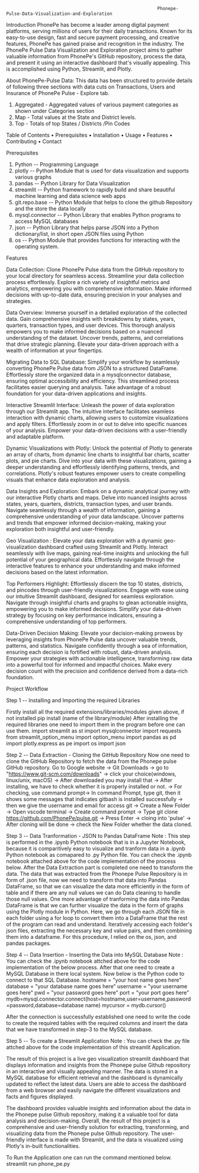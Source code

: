                                                              Phonepe-Pulse-Data-Visualization-and-Exploration
                                                                   
Introduction
PhonePe has become a leader among digital payment platforms, serving millions of users for their daily transactions. Known for its easy-to-use design, fast and secure payment processing, and creative features, PhonePe has gained praise and recognition in the industry. The PhonePe Pulse Data Visualization and Exploration project aims to gather valuable information from PhonePe's GitHub repository, process the data, and present it using an interactive dashboard that's visually appealing. This is accomplished using Python, Streamlit, and Plotly.


About PhonePe-Pulse Data:
This data has been structured to provide details of following three sections with data cuts on Transactions, Users and Insurance of PhonePe Pulse - Explore tab.
1.	Aggregated - Aggregated values of various payment categories as shown under Categories section
2.	Map - Total values at the State and District levels.
3.	Top - Totals of top States / Districts /Pin Codes

   
Table of Contents
•	Prerequisites
•	Installation
•	Usage
•	Features
•	Contributing
•	Contact


Prerequisites
1.	Python -- Programming Language
2.	plotly -- Python Module that is used for data visualization and supports various graphs
3.	pandas -- Python Library for Data Visualization
4.	streamlit -- Python framework to rapidly build and share beautiful machine learning and data science web apps
5.	git.repo.base -- Python Module that helps to clone the github Repository and the store the data locally
6.	mysql.connector -- Python Library that enables Python programs to access MySQL databases
7.	json -- Python Library that helps parse JSON into a Python dictionary/list, in short open JSON files using Python
8.	os -- Python Module that provides functions for interacting with the operating system.

   
Features

Data Collection: Clone PhonePe Pulse data from the GitHub repository to your local directory for seamless access. Streamline your data collection process effortlessly. Explore a rich variety of insightful metrics and analytics, empowering you with comprehensive information. Make informed decisions with up-to-date data, ensuring precision in your analyses and strategies.


Data Overview: Immerse yourself in a detailed exploration of the collected data. Gain comprehensive insights with breakdowns by states, years, quarters, transaction types, and user devices. This thorough analysis empowers you to make informed decisions based on a nuanced understanding of the dataset. Uncover trends, patterns, and correlations that drive strategic planning. Elevate your data-driven approach with a wealth of information at your fingertips.


Migrating Data to SQL Database: Simplify your workflow by seamlessly converting PhonePe Pulse data from JSON to a structured DataFrame. Effortlessly store the organized data in a mysqlconnector database, ensuring optimal accessibility and efficiency. This streamlined process facilitates easier querying and analysis. Take advantage of a robust foundation for your data-driven applications and insights.


Interactive Streamlit Interface: Unleash the power of data exploration through our Streamlit app. The intuitive interface facilitates seamless interaction with dynamic charts, allowing users to customize visualizations and apply filters. Effortlessly zoom in or out to delve into specific nuances of your analysis. Empower your data-driven decisions with a user-friendly and adaptable platform.

Dynamic Visualizations with Plotly: Unlock the potential of Plotly to generate an array of charts, from dynamic line charts to insightful bar charts, scatter plots, and pie charts. Dive into your data with these visualizations, gaining a deeper understanding and effortlessly identifying patterns, trends, and correlations. Plotly's robust features empower users to create compelling visuals that enhance data exploration and analysis.

Data Insights and Exploration: Embark on a dynamic analytical journey with our interactive Plotly charts and maps. Delve into nuanced insights across states, years, quarters, districts, transaction types, and user brands. Navigate seamlessly through a wealth of information, gaining a comprehensive understanding of your data landscape. Uncover patterns and trends that empower informed decision-making, making your exploration both insightful and user-friendly.

Geo Visualization : Elevate your data exploration with a dynamic geo-visualization dashboard crafted using Streamlit and Plotly. Interact seamlessly with live maps, gaining real-time insights and unlocking the full potential of your geographical data. Effortlessly navigate through the interactive features to enhance your understanding and make informed decisions based on the latest information.

Top Performers Highlight: Effortlessly discern the top 10 states, districts, and pincodes through user-friendly visualizations. Engage with ease using our intuitive Streamlit dashboard, designed for seamless exploration. Navigate through insightful charts and graphs to glean actionable insights, empowering you to make informed decisions. Simplify your data-driven strategy by focusing on key performance indicators, ensuring a comprehensive understanding of top performers.

Data-Driven Decision Making: Elevate your decision-making prowess by leveraging insights from PhonePe Pulse data uncover valuable trends, patterns, and statistics. Navigate confidently through a sea of information, ensuring each decision is fortified with robust, data-driven analysis. Empower your strategies with actionable intelligence, transforming raw data into a powerful tool for informed and impactful choices. Make every decision count with the precision and confidence derived from a data-rich foundation.


Project Workflow

Step 1 -- Installing and Importing the required Libraries

Firstly install all the required extensions/libraries/modules given above, if not installed
pip install (name of the library/module)
After installing the required libraries one need to import them in the program before one can use them.
import streamlit as st
import mysqlconnector
import requests
from streamlit_option_menu import option_menu
import pandas as pd
import plotly.express as pe
import os
import json

Step 2 -- Data Extraction - Cloning the GitHub Repository
Now one need to clone the GitHub Repository to fetch the data from the Phonepe pulse GitHub repository.
Go to Google website -> Git Downloads -> go to "https://www.git-scm.com/downloads" -> click your choice(windows, linux/unix, macOS) -> After downloaded you may install that -> After installing, we have to check whether it is properly installed or not. -> For checking, use command prompt-> In command Prompt, type git, then it shows some messages that indicates gitbash is installed successfully -> then we give the username and email for access git -> Create a New Folder -> Open vscode terminal -> Create command prompt -> Type git clone https://github.com/PhonePe/pulse.git -> Press Enter -> cloing into 'pulse' -> After cloning will be done -> check the New Folder whether the data cloned.



Step 3 -- Data Tranformation - JSON to Pandas DataFrame
Note : This step is performed in the .ipynb Python notebook that is in a Jupyter Notebook, because it is comparitively easy to visualize and tranform data in a .ipynb Python notebook as comapared to .py Python file. You can check the .ipynb notebook attached above for the code implementation of the process below.
After the Data Extraction part is completed one need to transform the data. The data that was extracted from the Phonepe Pulse Repository is in form of .json file, now we need to transform that data into Pandas DataFrame, so that we can visualize the data more efficiently in the form of table and if there are any null values we can do Data cleaning to handle those null values. One more advantage of tranforming the data into Pandas DataFrame is that we can further visualize the data in the form of graphs using the Plotly module in Python.
Here, we go through each JSON file in each folder using a for loop to convert them into a DataFrame that the rest of the program can read and understand. Iteratively accessing each folder's json files, extracting the necessary key and value pairs, and then combining them into a dataframe. For this procedure, I relied on the os, json, and pandas packages.


Step 4 -- Data Insertion - Inserting the Data into MySQL Database
Note : You can check the .ipynb notebook attched above for the code implementation of the below process.
After that one need to create a MySQL Database in there local system. Now below is the Python code to connect to that SQL Database.
hostname = "your host name goes here"
database = "your database name goes here"
   username = "your username goes here"
   pwd = "your password goes here"
   port = "your port goes here"
   mydb=mysql.connector.connect(host=hostname,user=username,password=password,database=database name)
   mycursor = mydb.cursor()

After the connection is successfully established one need to write the code to create the required tables with the required columns and insert the data that we have transformed in step-3 to the MySQL database.


Step 5 -- To create a Streamlit Application
Note : You can check the .py file attched above for the code implementation of this streamlit Application.

The result of this project is a live geo visualization streamlit dashboard that displays information and insights from the Phonepe pulse Github repository in an interactive and visually appealing manner.
The data is stored in a MySQL database for efficient retrieval and the dashboard is dynamically updated to reflect the latest data. Users are able to access the dashboard from a web browser and easily navigate the different visualizations and facts and figures displayed.

The dashboard provides valuable insights and information about the data in the Phonepe pulse Github repository, making it a valuable tool for data analysis and decision-making.
Overall, the result of this project is a comprehensive and user-friendly solution for extracting, transforming, and visualizing data from the Phonepe pulse Github repository.
The user-friendly interface is made with Streamlit, and the data is visualized using Plotly's in-built functionalities.

To Run the Application one can run the command mentioned below.
streamlit run phone_pe.py


